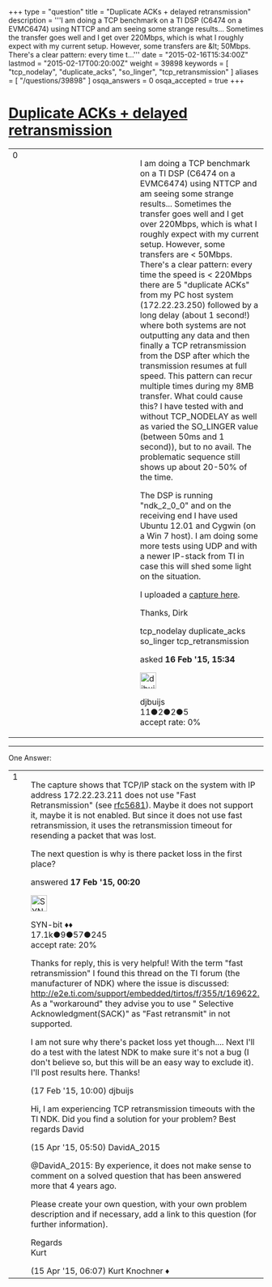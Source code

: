 +++
type = "question"
title = "Duplicate ACKs + delayed retransmission"
description = '''I am doing a TCP benchmark on a TI DSP (C6474 on a EVMC6474) using NTTCP and am seeing some strange results... Sometimes the transfer goes well and I get over 220Mbps, which is what I roughly expect with my current setup. However, some transfers are &amp;lt; 50Mbps. There&#x27;s a clear pattern: every time t...'''
date = "2015-02-16T15:34:00Z"
lastmod = "2015-02-17T00:20:00Z"
weight = 39898
keywords = [ "tcp_nodelay", "duplicate_acks", "so_linger", "tcp_retransmission" ]
aliases = [ "/questions/39898" ]
osqa_answers = 0
osqa_accepted = true
+++

<div class="headNormal">

# [Duplicate ACKs + delayed retransmission](/questions/39898/duplicate-acks-delayed-retransmission)

</div>

<div id="main-body">

<div id="askform">

<table id="question-table" style="width:100%;"><colgroup><col style="width: 50%" /><col style="width: 50%" /></colgroup><tbody><tr class="odd"><td style="width: 30px; vertical-align: top"><div class="vote-buttons"><div id="post-39898-score" class="post-score" title="current number of votes">0</div><div id="favorite-count" class="favorite-count"></div></div></td><td><div id="item-right"><div class="question-body"><p>I am doing a TCP benchmark on a TI DSP (C6474 on a EVMC6474) using NTTCP and am seeing some strange results... Sometimes the transfer goes well and I get over 220Mbps, which is what I roughly expect with my current setup. However, some transfers are &lt; 50Mbps. There's a clear pattern: every time the speed is &lt; 220Mbps there are 5 "duplicate ACKs" from my PC host system (172.22.23.250) followed by a long delay (about 1 second!) where both systems are not outputting any data and then finally a TCP retransmission from the DSP after which the transmission resumes at full speed. This pattern can recur multiple times during my 8MB transfer. What could cause this? I have tested with and without TCP_NODELAY as well as varied the SO_LINGER value (between 50ms and 1 second)), but to no avail. The problematic sequence still shows up about 20-50% of the time.</p><p>The DSP is running "ndk_2_0_0" and on the receiving end I have used Ubuntu 12.01 and Cygwin (on a Win 7 host). I am doing some more tests using UDP and with a newer IP-stack from TI in case this will shed some light on the situation.</p><p>I uploaded a <a href="https://www.cloudshark.org/captures/faff95c615f6">capture here</a>.</p><p>Thanks, Dirk</p></div><div id="question-tags" class="tags-container tags">tcp_nodelay duplicate_acks so_linger tcp_retransmission</div><div id="question-controls" class="post-controls"></div><div class="post-update-info-container"><div class="post-update-info post-update-info-user"><p>asked <strong>16 Feb '15, 15:34</strong></p><img src="https://secure.gravatar.com/avatar/bdcd60c8f4bd21eda021aa35fc76b4d9?s=32&amp;d=identicon&amp;r=g" class="gravatar" width="32" height="32" alt="djbuijs&#39;s gravatar image" /><p>djbuijs<br />
<span class="score" title="11 reputation points">11</span><span title="2 badges"><span class="badge1">●</span><span class="badgecount">2</span></span><span title="2 badges"><span class="silver">●</span><span class="badgecount">2</span></span><span title="5 badges"><span class="bronze">●</span><span class="badgecount">5</span></span><br />
<span class="accept_rate" title="Rate of the user&#39;s accepted answers">accept rate:</span> <span title="djbuijs has no accepted answers">0%</span></p></div></div><div id="comments-container-39898" class="comments-container"></div><div id="comment-tools-39898" class="comment-tools"></div><div class="clear"></div><div id="comment-39898-form-container" class="comment-form-container"></div><div class="clear"></div></div></td></tr></tbody></table>

------------------------------------------------------------------------

<div class="tabBar">

<span id="sort-top"></span>

<div class="headQuestions">

One Answer:

</div>

</div>

<span id="39903"></span>

<div id="answer-container-39903" class="answer accepted-answer">

<table style="width:100%;"><colgroup><col style="width: 50%" /><col style="width: 50%" /></colgroup><tbody><tr class="odd"><td style="width: 30px; vertical-align: top"><div class="vote-buttons"><div id="post-39903-score" class="post-score" title="current number of votes">1</div></div></td><td><div class="item-right"><div class="answer-body"><p>The capture shows that TCP/IP stack on the system with IP address 172.22.23.211 does not use "Fast Retransmission" (see <a href="https://tools.ietf.org/html/rfc5681#section-3.2">rfc5681</a>). Maybe it does not support it, maybe it is not enabled. But since it does not use fast retransmission, it uses the retransmission timeout for resending a packet that was lost.</p><p>The next question is why is there packet loss in the first place?</p></div><div class="answer-controls post-controls"></div><div class="post-update-info-container"><div class="post-update-info post-update-info-user"><p>answered <strong>17 Feb '15, 00:20</strong></p><img src="https://secure.gravatar.com/avatar/7901a94d8fdd1f9f47cda9a32fcfa177?s=32&amp;d=identicon&amp;r=g" class="gravatar" width="32" height="32" alt="SYN-bit&#39;s gravatar image" /><p>SYN-bit ♦♦<br />
<span class="score" title="17094 reputation points"><span>17.1k</span></span><span title="9 badges"><span class="badge1">●</span><span class="badgecount">9</span></span><span title="57 badges"><span class="silver">●</span><span class="badgecount">57</span></span><span title="245 badges"><span class="bronze">●</span><span class="badgecount">245</span></span><br />
<span class="accept_rate" title="Rate of the user&#39;s accepted answers">accept rate:</span> <span title="SYN-bit has 174 accepted answers">20%</span></p></div></div><div id="comments-container-39903" class="comments-container"><span id="39917"></span><div id="comment-39917" class="comment"><div id="post-39917-score" class="comment-score"></div><div class="comment-text"><p>Thanks for reply, this is very helpful! With the term "fast retransmission" I found this thread on the TI forum (the manufacturer of NDK) where the issue is discussed: <a href="http://e2e.ti.com/support/embedded/tirtos/f/355/t/169622.">http://e2e.ti.com/support/embedded/tirtos/f/355/t/169622.</a> As a "workaround" they advise you to use " Selective Acknowledgment(SACK)" as "Fast retransmit" in not supported.</p><p>I am not sure why there's packet loss yet though.... Next I'll do a test with the latest NDK to make sure it's not a bug (I don't believe so, but this will be an easy way to exclude it). I'll post results here. Thanks!</p></div><div id="comment-39917-info" class="comment-info"><span class="comment-age">(17 Feb '15, 10:00)</span> djbuijs</div></div><span id="41452"></span><div id="comment-41452" class="comment"><div id="post-41452-score" class="comment-score"></div><div class="comment-text"><p>Hi, I am experiencing TCP retransmission timeouts with the TI NDK. Did you find a solution for your problem? Best regards David</p></div><div id="comment-41452-info" class="comment-info"><span class="comment-age">(15 Apr '15, 05:50)</span> DavidA_2015</div></div><span id="41453"></span><div id="comment-41453" class="comment"><div id="post-41453-score" class="comment-score"></div><div class="comment-text"><p>@DavidA_2015: By experience, it does not make sense to comment on a solved question that has been answered more that 4 years ago.</p><p>Please create your own question, with your own problem description and if necessary, add a link to this question (for further information).<br />
</p><p>Regards<br />
Kurt</p></div><div id="comment-41453-info" class="comment-info"><span class="comment-age">(15 Apr '15, 06:07)</span> Kurt Knochner ♦</div></div></div><div id="comment-tools-39903" class="comment-tools"></div><div class="clear"></div><div id="comment-39903-form-container" class="comment-form-container"></div><div class="clear"></div></div></td></tr></tbody></table>

</div>

<div class="paginator-container-left">

</div>

</div>

</div>

